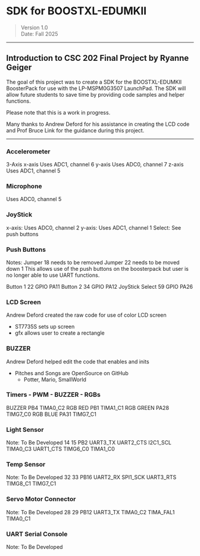 # SDK for BOOSTXL-EDUMKII
>Version 1.0  
>Date: Fall 2025
---
## Introduction to CSC 202 Final Project by Ryanne Geiger
The goal of this project was to create a SDK for the BOOSTXL-EDUMKII BoosterPack for use with the LP-MSPM0G3507 LaunchPad. The SDK will allow future students to save time by providing code samples and helper functions.
  
 Please note that this is a work in progress. 

 Many thanks to Andrew Deford for his assistance in creating the LCD code and Prof Bruce Link for the guidance during this project.

********************************************************************************

### Accelerometer
  3-Axis 
    x-axis Uses ADC1, channel 6
    y-axis Uses ADC0, channel 7 
    z-axis Uses ADC1, channel 5


### Microphone
  Uses ADC0, channel 5


### JoyStick
  x-axis: Uses ADC0, channel 2
  y-axis: Uses ADC1, channel 1
  Select: See push buttons 


### Push Buttons
 Notes: Jumper 18 needs to be removed
        Jumper 22 needs to be moved down 1
      This allows use of the push buttons on the boosterpack but user is 
       no longer able to use UART functions. 

  Button 1                   22 GPIO PA11 
  Button 2                   34 GPIO PA12 
  JoyStick Select            59 GPIO PA26 


###  LCD Screen
  Andrew Deford created the raw code for use of color LCD screen 
   - ST7735S sets up screen 
   - gfx allows user to create a rectangle


###  BUZZER
  Andrew Deford helped edit the code that enables and inits 
   - Pitches and Songs are OpenSource on GitHub 
        - Potter, Mario, SmallWorld
     

###  Timers - PWM - BUZZER - RGBs
  BUZZER       PB4      TIMA0_C2
  RGB RED      PB1      TIMA1_C1
  RGB GREEN    PA28     TIMG7_C0
  RGB BLUE     PA31     TIMG7_C1


###  Light Sensor
   Note: To Be Developed 
  14 15 PB2 UART3_TX UART2_CTS I2C1_SCL TIMA0_C3 UART1_CTS TIMG6_C0 TIMA1_C0


###  Temp Sensor
   Note: To Be Developed
  32 33 PB16 UART2_RX SPI1_SCK UART3_RTS TIMG8_C1 TIMG7_C1
  

###  Servo Motor Connector
   Note: To Be Developed
  28 29 PB12 UART3_TX TIMA0_C2 TIMA_FAL1 TIMA0_C1


###  UART Serial Console
   Note: To Be Developed


